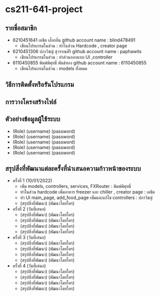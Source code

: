 # cs211-641-project

## รายชื่อสมาชิก

- 6210451641 เตชิต เส็งกลิ่น github account name : blind478491
  - เขียนโปรแกรมในส่วน : ทำในส่วน Hardcode , creator page
- 6210451306 ปภาวิชญ์ สุวรรณศิริ github account name : paphawits
  - เขียนโปรแกรมในส่วน : ทำส่วนออกแบบ UI ,controller
- 6110450855 พิมพ์พิศุทธิ์ พันธ์ทอง github account name : 6110450855
  - เขียนโปรแกรมในส่วน : models ทั้งหมด

## วิธีการติดตั้งหรือรันโปรแกรม

## การวางโครงสร้างไฟล์

## ตัวอย่างข้อมูลผู้ใช้ระบบ

- (Role) (username) (password)
- (Role) (username) (password)
- (Role) (username) (password)
- (Role) (username) (password)
- (Role) (username) (password)

## สรุปสิ่งที่พัฒนาแต่ละครั้งที่นำเสนอความก้าวหน้าของระบบ

- ครั้งที่ 1 (10/01/2022)
  - เพิ่ม models, controllers, services, FXRouter : พิมพ์พิศุทธิ์
  - ทำในส่วน hardcode เพิ่มอาหาร freezer และ chiller , creator page : เตชิต
  - ทำ UI main_page, add_food_page เพิ่มและแก้ไข controllers : ปภาวิชญ์
  - (สรุปสิ่งที่พัฒนา) (พัฒนาโดยใคร)
- ครั้งที่ 2 (วันที่เสนอ)
  - (สรุปสิ่งที่พัฒนา) (พัฒนาโดยใคร)
  - (สรุปสิ่งที่พัฒนา) (พัฒนาโดยใคร)
  - (สรุปสิ่งที่พัฒนา) (พัฒนาโดยใคร)
  - (สรุปสิ่งที่พัฒนา) (พัฒนาโดยใคร)
- ครั้งที่ 3 (วันที่เสนอ)
  - (สรุปสิ่งที่พัฒนา) (พัฒนาโดยใคร)
  - (สรุปสิ่งที่พัฒนา) (พัฒนาโดยใคร)
  - (สรุปสิ่งที่พัฒนา) (พัฒนาโดยใคร)
  - (สรุปสิ่งที่พัฒนา) (พัฒนาโดยใคร)
- ครั้งที่ 4 (วันที่เสนอ)
  - (สรุปสิ่งที่พัฒนา) (พัฒนาโดยใคร)
  - (สรุปสิ่งที่พัฒนา) (พัฒนาโดยใคร)
  - (สรุปสิ่งที่พัฒนา) (พัฒนาโดยใคร)
  - (สรุปสิ่งที่พัฒนา) (พัฒนาโดยใคร)
